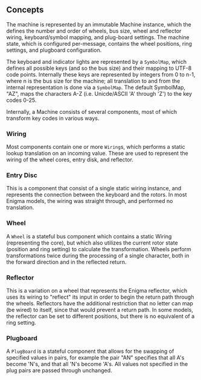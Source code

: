 ## Concepts

The machine is represented by an immutable Machine instance, which the defines the number and order of wheels, bus size,
wheel and reflector
wiring, keyboard/symbol mapping, and plug-board settings. The machine state, which is configured per-message, contains
the wheel positions, ring settings, and plugboard configuration.

The keyboard and indicator lights are represented
by a `SymbolMap`, which defines all possible keys (and so the bus size) and their mapping to UTF-8 code points.  Internally these keys
are represented by integers from 0 to n-1, where n is the bus size for the machine; all translation to and from the internal representation
is done via a `SymbolMap`. The default SymbolMap, "AZ", maps the characters A-Z (i.e. Unicde/ASCII 'A' through 'Z') to the key codes 0-25.

Internally, a Machine consists of several components, most of which transform key codes in various ways.

### Wiring

Most components contain one or more `Wiring`s, which performs a static lookup translation on an
incoming value.  These are used to represent the wiring of the wheel cores, entry disk, and
reflector.

### Entry Disc

This is a component that consist of a single static wiring instance, and represents the connection
between the keyboard and the rotors.  In most Enigma models, the wiring was straight through, and performed no translation.

### Wheel

A `Wheel` is a stateful bus component which contains a static Wiring (representing the core), but
which also utilizes the current rotor state (position and ring setting) to calculate the transformation. Wheels perform transformations twice during the processing of a single character, both in the forward direction and in the reflected return.

### Reflector

This is a variation on a wheel that represents the Enigma reflector, which uses its wiring to
"reflect" its input in order to begin the return path through the wheels.  Reflectors have
the additional restriction that no letter can map (be wired) to itself, since that would
prevent a return path.  In some models, the reflector can be set to different positions,
but there is no equivalent of a ring setting.

### Plugboard

A `PlugBoard` is a stateful component that allows for the swapping of specified values in pairs,
for example the pair "AN" specifies that all A's become 'N's, and that all 'N's become 'A's. All
values not specified in the plug pairs are passed through unchanged.
